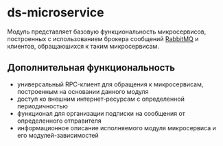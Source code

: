 # ds-microservice

Модуль представляет базовую функциональность микросервисов, построенных с использованием
брокера сообщений [RabbitMQ](https://www.rabbitmq.com) и клиентов, обращаюшихся к таким
микросервисам.

## Дополнительная функциональность
- универсальный RPC-клиент для обращения к микросервисам, построенным на основании данного модуля
- доступ ко внешним интернет-ресурсам с определенной периодичностью
- функционал для организации подписки на сообщения от определенного отправителя
- информационное описание исполняемого модуля микросервиса и его модулей-зависимостей